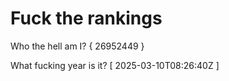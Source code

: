 # Fuck the rankings

Who the hell am I?
{ 26952449 }

What fucking year is it?
[ 2025-03-10T08:26:40Z ]

